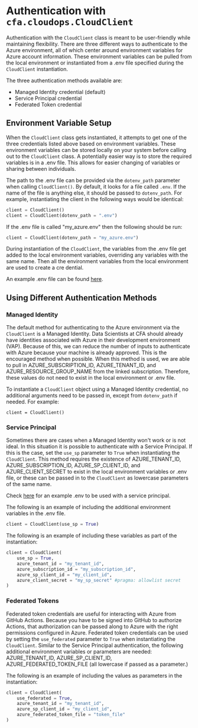 # Authentication with `cfa.cloudops.CloudClient`

Authentication with the `CloudClient` class is meant to be user-friendly while maintaining flexibility. There are three different ways to authenticate to the Azure environment, all of which center around environment variables for Azure account information. These environment variables can be pulled from the local environment or instantiated from a .env file specified during the `CloudClient` instantiation.

The three authentication methods available are:
- Managed Identity credential (default)
- Service Principal credential
- Federated Token credential

## Environment Variable Setup

When the `CloudClient` class gets instantiated, it attempts to get one of the three credentials listed above based on environment variables. These environment variables can be stored locally on your system before calling out to the `CloudClient` class. A potentially easier way is to store the required variables is in a .env file. This allows for easier changing of variables or sharing between individuals.

The path to the .env file can be provided via the `dotenv_path` parameter when calling `CloudClient()`. By default, it looks for a file called `.env`. If the name of the file is anything else, it should be passed to `dotenv_path`. For example, instantiating the client in the following ways would be identical:
```python
client = CloudClient()
client = CloudClient(dotenv_path = ".env")
```

If the .env file is called "my_azure.env" then the following should be run:
```python
client = CloudClient(dotenv_path = "my_azure.env")
```

During instantiation of the `CloudClient`, the variables from the .env file get added to the local environment variables, overriding any variables with the same name. Then all the environment variables from the local environment are used to create a cre
dential.

An example .env file can be found [here](../files/sample.env).

## Using Different Authentication Methods

### Managed Identity

The default method for authenticating to the Azure environment via the `CloudClient` is a Managed Identity. Data Scientists at CFA should already have identities associated with Azure in their development environment (VAP). Because of this, we can reduce the number of inputs to authenticate with Azure because your machine is already approved. This is the encouraged method when possible. When this method is used, we are able to pull in AZURE_SUBSCRIPTION_ID, AZURE_TENANT_ID, and AZURE_RESOURCE_GROUP_NAME from the linked subscription. Therefore, these values do not need to exist in the local environment or .env file.

To instantiate a `CloudClient` object using a Managed Identity credential, no additional arguments need to be passed in, except from `dotenv_path` if needed. For example:
```python3
client = CloudClient()
```

### Service Principal

Sometimes there are cases when a Managed Identity won't work or is not ideal. In this situation it is possible to authenticate with a Service Principal. If this is the case, set the `use_sp` parameter to `True` when instantiating the `CloudClient`. This method requires the existence of AZURE_TENANT_ID, AZURE_SUBSCRIPTION_ID, AZURE_SP_CLIENT_ID, and AZURE_CLIENT_SECRET to exist in the local environment variables or .env file, or these can be passed in to the `CloudClient` as lowercase parameters of the same name.

Check [here](../files/sp_sample.env) for an example .env to be used with a service principal.

The following is an example of including the additional environment variables in the .env file.
```python
client = CloudClient(use_sp = True)
```

The following is an example of including these variables as part of the instantiation:
```python
client = CloudClient(
    use_sp = True,
    azure_tenant_id = "my_tenant_id",
    azure_subscription_id = "my_subscription_id",
    azure_sp_client_id = "my_client_id",
    azure_client_secret = "my_sp_secret" #pragma: allowlist secret
)
```

### Federated Tokens

Federated token credentials are useful for interacting with Azure from GitHub Actions. Because you have to be signed into GitHub to authorize Actions, that authorization can be passed along to Azure with the right permissions configured in Azure. Federated token credentials can be used by setting the `use_federated` parameter to `True` when instantiating the `CloudClient`. Similar to the Service Principal authentication, the following additional environment variables or parameters are needed: AZURE_TENANT_ID, AZURE_SP_CLIENT_ID, AZURE_FEDERATED_TOKEN_FILE (all lowercase if passed as a parameter.)

The following is an example of including the values as parameters in the instantiation:
```python
client = CloudClient(
    use_federated = True,
    azure_tenant_id = "my_tenant_id",
    azure_sp_client_id = "my_client_id",
    azure_federated_token_file = "token_file"
)
```
